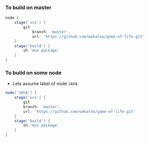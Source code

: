 ### To build on master
``` groovy
node {
    stage('vcs') {
        git
            branch: 'master',
            url: 'https://github.com/wakaleo/game-of-life.git'
    }
    stage('build') {
        sh 'mvn package'
    }
}
```
### To build on some node
* Lets assume label of node `JAVA`.
``` groovy
node('JAVA') {
    stage('vcs') {
        git
        branch: 'master',
        url: 'https://github.com/wakaleo/game-of-life.git'
    }
    stage('build') {
        sh 'mvn package'
    }
}
```